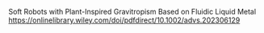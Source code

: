 Soft Robots with Plant-Inspired Gravitropism Based on Fluidic Liquid Metal
https://onlinelibrary.wiley.com/doi/pdfdirect/10.1002/advs.202306129
